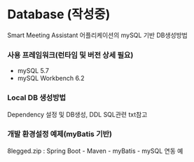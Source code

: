 # Database (작성중)

Smart Meeting Assistant 어플리케이션의 mySQL 기반 DB생성방법

### 사용 프레임워크(런타임 및 버전 상세 필요)
* mySQL 5.7
* mySQL Workbench 6.2

### Local DB 생성방법
Dependency 설정 및 DB생성, DDL SQL관련 txt참고

### 개발 환경설정 예제(myBatis 기반)
8legged.zip : Spring Boot - Maven - myBatis - mySQL 연동 예
